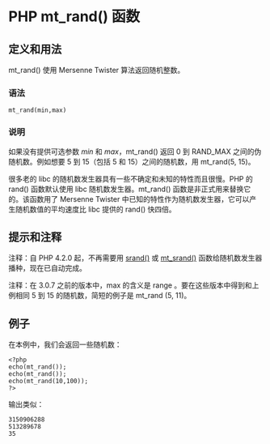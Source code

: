 # PHP mt_rand() 函数



## 定义和用法

mt_rand() 使用 Mersenne Twister 算法返回随机整数。

### 语法

```
mt_rand(min,max)
```

### 说明

如果没有提供可选参数 _min_ 和 _max_，mt_rand() 返回 0 到 RAND_MAX 之间的伪随机数。例如想要 5 到 15（包括 5 和 15）之间的随机数，用 mt_rand(5, 15)。

很多老的 libc 的随机数发生器具有一些不确定和未知的特性而且很慢。PHP 的 rand() 函数默认使用 libc 随机数发生器。mt_rand() 函数是非正式用来替换它的。该函数用了 Mersenne Twister 中已知的特性作为随机数发生器，它可以产生随机数值的平均速度比 libc 提供的 rand() 快四倍。

## 提示和注释

注释：自 PHP 4.2.0 起，不再需要用 [srand()](/php/func_math_srand.asp "PHP srand() 函数") 或 [mt_srand()](/php/func_math_mt_srand.asp "PHP mt_srand() 函数") 函数给随机数发生器播种，现在已自动完成。

注释：在 3.0.7 之前的版本中，max 的含义是 range 。要在这些版本中得到和上例相同 5 到 15 的随机数，简短的例子是 mt_rand (5, 11)。

## 例子

在本例中，我们会返回一些随机数：

```
<?php
echo(mt_rand());
echo(mt_rand());
echo(mt_rand(10,100));
?>
```

输出类似：

```
3150906288
513289678
35
```



